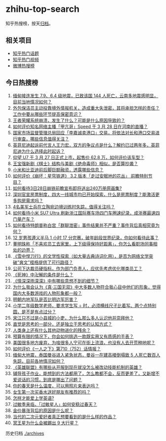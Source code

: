 # zhihu-top-search

知乎热搜榜，按天[归档](./archives)。

## 相关项目

- [知乎热门话题](https://github.com/justjavac/zhihu-trending-hot-questions)
- [知乎热门视频](https://github.com/justjavac/zhihu-trending-hot-video)
- [微博热搜榜](https://github.com/justjavac/weibo-trending-hot-search)

## 今日热搜榜

<!-- BEGIN -->
<!-- 最后更新时间 Sat Mar 29 2025 01:33:03 GMT+0800 (China Standard Time) -->

1. [缅甸接连发生 7.9、6.4 级地震，已致该国 144 人死亡，云南多地震感明显，目前当地情况如何？](https://www.zhihu.com/search?q=https%3A%2F%2Fapi.zhihu.com%2Fquestions%2F1888963932565238220)
1. [外包保洁员主动投靠境外情报机关，造成重大失泄密，其将承担怎样的责任？工作中要从哪些环节提高保密意识？](https://www.zhihu.com/search?q=https%3A%2F%2Fapi.zhihu.com%2Fquestions%2F1888901710124114971)
1. [王者荣耀系统崩溃，发生了什么？可能是什么原因导致的？](https://www.zhihu.com/search?q=https%3A%2F%2Fapi.zhihu.com%2Fquestions%2F1889065612266922475)
1. [如何评价知名网络主播「甲亢哥」Speed 于 3 月 28 日在河南的直播？](https://www.zhihu.com/search?q=https%3A%2F%2Fapi.zhihu.com%2Fquestions%2F1888965447984060312)
1. [国家市场监督管理总局回应「李嘉诚卖港口」交易，将依法对长和港口交易进行审查，哪些信息值得关注？](https://www.zhihu.com/search?q=https%3A%2F%2Fapi.zhihu.com%2Fquestions%2F1889048882111017656)
1. [英菲尼迪起诉前代言人王力宏，双方的争议点是什么？解约已过两年多，英菲尼迪为什么选择此时起诉？](https://www.zhihu.com/search?q=https%3A%2F%2Fapi.zhihu.com%2Fquestions%2F1888276264378397155)
1. [仰望 U7 于 3 月 27 日正式上市，起售价 62.8 万，如何评价该车型？](https://www.zhihu.com/search?q=https%3A%2F%2Fapi.zhihu.com%2Fquestions%2F1888699890990818825)
1. [王宝强新剧《棋士》结构与美剧《绝命毒师》相似，是否算抄袭？](https://www.zhihu.com/search?q=https%3A%2F%2Fapi.zhihu.com%2Fquestions%2F1888624416184854388)
1. [小米和比亚迪前后脚巨额融资，透露哪些信息？](https://www.zhihu.com/search?q=https%3A%2F%2Fapi.zhihu.com%2Fquestions%2F1888198672535217265)
1. [如何评价《崩坏：星穹铁道》 3.2 版本「走过安眠地的花丛」 前瞻特别节目？](https://www.zhihu.com/search?q=https%3A%2F%2Fapi.zhihu.com%2Fquestions%2F15748053847)
1. [如何看待3日28日崩铁前瞻宣布即将送出240万册原画集?](https://www.zhihu.com/search?q=https%3A%2F%2Fapi.zhihu.com%2Fquestions%2F1889049534849591260)
1. [深圳官宣房票制度，四大一线城市均已开始探索，什么是房票制度？能激活更多购房需求吗？](https://www.zhihu.com/search?q=https%3A%2F%2Fapi.zhihu.com%2Fquestions%2F1888719532350207150)
1. [4名美军士兵在立陶宛边境训练时失踪，值得关注吗？](https://www.zhihu.com/search?q=https%3A%2F%2Fapi.zhihu.com%2Fquestions%2F1888509227649176550)
1. [如何看待小米 SU7 Ultra 刷新浙江国际赛车场四门车圈速纪录，成浙赛最速四门量产车？](https://www.zhihu.com/search?q=https%3A%2F%2Fapi.zhihu.com%2Fquestions%2F1888896330866353892)
1. [如何看待特朗普称白宫「群聊泄密」事件结果并不严重？事件背后真相究竟为何？](https://www.zhihu.com/search?q=https%3A%2F%2Fapi.zhihu.com%2Fquestions%2F1888527619345080619)
1. [12 岁男孩遵义半马 1 小时 17 分完赛，破年龄段世界纪录，你如何看待此事？](https://www.zhihu.com/search?q=https%3A%2F%2Fapi.zhihu.com%2Fquestions%2F1888888903878018395)
1. [董明珠称「不喜欢员工去家里，上下级得保持好距离」，你怎么看职场同事相处的边界？](https://www.zhihu.com/search?q=https%3A%2F%2Fapi.zhihu.com%2Fquestions%2F1888601791404410624)
1. [《雪中悍刀行》的文学性探索（如大量古典诗词化用），是否为网络文学突破"爽文"桎梏提供了可行路径？](https://www.zhihu.com/search?q=https%3A%2F%2Fapi.zhihu.com%2Fquestions%2F15196763362)
1. [公司下达裁员硬指标，作为部门负责人，应优先考虑优化哪类员工？](https://www.zhihu.com/search?q=https%3A%2F%2Fapi.zhihu.com%2Fquestions%2F15649248309)
1. [《死神》中卍解的条件是什么？](https://www.zhihu.com/search?q=https%3A%2F%2Fapi.zhihu.com%2Fquestions%2F566537850)
1. [《情深深雨濛濛》中有哪些意想不到的细节？](https://www.zhihu.com/search?q=https%3A%2F%2Fapi.zhihu.com%2Fquestions%2F402216441)
1. [为什么我会认为《真·三国无双》中大多数人物符合我心目中他们的形象，觉得国内大多数游戏的人物形象都一般？](https://www.zhihu.com/search?q=https%3A%2F%2Fapi.zhihu.com%2Fquestions%2F494982186)
1. [明朝内地军队是否比明边军厉害？](https://www.zhihu.com/search?q=https%3A%2F%2Fapi.zhihu.com%2Fquestions%2F629830077)
1. [小学二年级数学老师，要求学生写 ÷ 时，必须横线尺子比着写、两个点特别圆，是不是有点过分？](https://www.zhihu.com/search?q=https%3A%2F%2Fapi.zhihu.com%2Fquestions%2F452000285)
1. [宋江只不过是小县城的小吏，为什么那么多人认识他并崇拜他？](https://www.zhihu.com/search?q=https%3A%2F%2Fapi.zhihu.com%2Fquestions%2F19621371)
1. [直觉是思考的一部分，还是独立于思考的认知方式？](https://www.zhihu.com/search?q=https%3A%2F%2Fapi.zhihu.com%2Fquestions%2F15401805485)
1. [人类身上还有什么其他动物进化的残余？](https://www.zhihu.com/search?q=https%3A%2F%2Fapi.zhihu.com%2Fquestions%2F46937432)
1. [预算有限的情况下，你会如何挑选一款既实用又有质感的手表？](https://www.zhihu.com/search?q=https%3A%2F%2Fapi.zhihu.com%2Fquestions%2F13128045765)
1. [美国很多地方废弃，为啥很多人宁可在街上流浪，也没有人去开荒种地呢？](https://www.zhihu.com/search?q=https%3A%2F%2Fapi.zhihu.com%2Fquestions%2F1886724020151485837)
1. [如何评价《一人之下》第710（752）话情报？](https://www.zhihu.com/search?q=https%3A%2F%2Fapi.zhihu.com%2Fquestions%2F1888243815720133870)
1. [缅甸大地震，泰国曼谷进入紧急状态，曼谷一在建高楼倒塌致 5 人死亡数百人失踪，目前各地情况如何？](https://www.zhihu.com/search?q=https%3A%2F%2Fapi.zhihu.com%2Fquestions%2F1888961849069905152)
1. [《英雄联盟》有哪些从开服到现在就没怎么被改动技能机制的英雄？](https://www.zhihu.com/search?q=https%3A%2F%2Fapi.zhihu.com%2Fquestions%2F15654598172)
1. [辅导孩子作业，能想到的方法都用了，怎么教都不会，反而更差了，又新增不爱说话的习惯，到底是哪出了问题？](https://www.zhihu.com/search?q=https%3A%2F%2Fapi.zhihu.com%2Fquestions%2F1886365701876466619)
1. [你的春天是什么温度，可以用照片来表达吗？](https://www.zhihu.com/search?q=https%3A%2F%2Fapi.zhihu.com%2Fquestions%2F15062142537)
1. [女生第一次买香水送好朋友有推荐的吗？](https://www.zhihu.com/search?q=https%3A%2F%2Fapi.zhihu.com%2Fquestions%2F13349984067)
1. [怎样才能爱上学英语?](https://www.zhihu.com/search?q=https%3A%2F%2Fapi.zhihu.com%2Fquestions%2F15329933697)
1. [过敏季来临，「过敏星人」如何安稳过春天？](https://www.zhihu.com/search?q=https%3A%2F%2Fapi.zhihu.com%2Fquestions%2F15614197955)
1. [金价暴涨背后的原因是什么呢？](https://www.zhihu.com/search?q=https%3A%2F%2Fapi.zhihu.com%2Fquestions%2F662232778)
1. [当代的二次元爱好者真正想要看到的是什么样的作品？](https://www.zhihu.com/search?q=https%3A%2F%2Fapi.zhihu.com%2Fquestions%2F15275366304)
1. [冥王星为什么会被踢出 9 大行星？](https://www.zhihu.com/search?q=https%3A%2F%2Fapi.zhihu.com%2Fquestions%2F573671498)

<!-- END -->

历史归档 [./archives](./archives)
